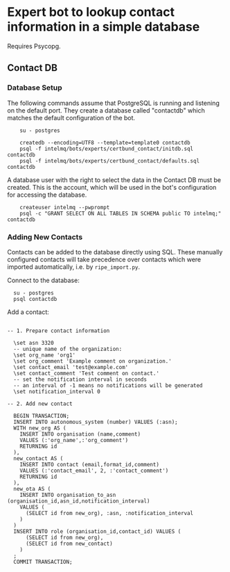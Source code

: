 # Expert bot to lookup contact information in a simple database

Requires Psycopg.

## Contact DB

### Database Setup

The following commands assume that PostgreSQL is running and listening on the
default port. They create a database called "contactdb" which matches the
default configuration of the bot.

```
    su - postgres

    createdb --encoding=UTF8 --template=template0 contactdb
    psql -f intelmq/bots/experts/certbund_contact/initdb.sql   contactdb
    psql -f intelmq/bots/experts/certbund_contact/defaults.sql contactdb
```

A database user with the right to select the data in the Contact DB
must be created.  This is the account, which will be used in the bot's
configuration for accessing the database.

```
    createuser intelmq --pwprompt
    psql -c "GRANT SELECT ON ALL TABLES IN SCHEMA public TO intelmq;" contactdb

```

### Adding New Contacts

Contacts can be added to the database directly using SQL.  These
manually configured contacts will take precedence over contacts which
were imported automatically, i.e. by `ripe_import.py`.

Connect to the database:

```
  su - postgres
  psql contactdb

```
Add a contact:

```pgsql

-- 1. Prepare contact information

  \set asn 3320
  -- unique name of the organization:
  \set org_name 'org1'
  \set org_comment 'Example comment on organization.'
  \set contact_email 'test@example.com'
  \set contact_comment 'Test comment on contact.'
  -- set the notification interval in seconds
  -- an interval of -1 means no notifications will be generated
  \set notification_interval 0

-- 2. Add new contact

  BEGIN TRANSACTION;
  INSERT INTO autonomous_system (number) VALUES (:asn);
  WITH new_org AS (
    INSERT INTO organisation (name,comment)
    VALUES (:'org_name',:'org_comment')
    RETURNING id
  ),
  new_contact AS (
    INSERT INTO contact (email,format_id,comment)
    VALUES (:'contact_email', 2, :'contact_comment')
    RETURNING id
  ),
  new_ota AS (
    INSERT INTO organisation_to_asn (organisation_id,asn_id,notification_interval)
    VALUES (
      (SELECT id from new_org), :asn, :notification_interval
    )
  )
  INSERT INTO role (organisation_id,contact_id) VALUES (
      (SELECT id from new_org),
      (SELECT id from new_contact)
    )
  ;
  COMMIT TRANSACTION;

```
